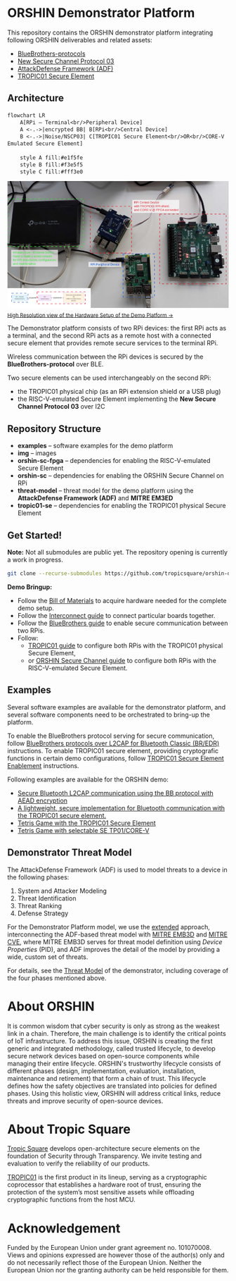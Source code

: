 # ORSHIN Demonstrator Platform

This repository contains the ORSHIN demonstrator platform integrating following ORSHIN deliverables and related assets:
  - [BlueBrothers-protocols](https://github.com/sacca97/bb-protocols)
  - [New Secure Channel Protocol 03](https://doi.org/10.23919/DATE64628.2025.10992943)
  - [AttackDefense Framework (ADF)](https://doi.org/10.1145/3698396)
  - [TROPIC01 Secure Element](https://github.com/tropicsquare/tropic01)

## Architecture


```mermaid
flowchart LR
    A[RPi – Terminal<br/>Peripheral Device]
    A <-.->|encrypted BB| B[RPi<br/>Central Device]
    B <-.->|Noise/NSCP03| C[TROPIC01 Secure Element<br/>OR<br/>CORE-V Emulated Secure Element]

    style A fill:#e1f5fe
    style B fill:#f3e5f5
    style C fill:#fff3e0
```

![Hardware Setup of the Demo Platform](img/hw_setup_lowQ.png)
<sub>[High Resolution view of the Hardware Setup of the Demo Platform →](img/hw_setup.png)</sub>


The Demonstrator platform consists of two RPi devices: the first RPi acts as a terminal, and the second RPi acts as a remote host with a connected secure element that provides remote secure services to the terminal RPi.

Wireless communication between the RPi devices is secured by the **BlueBrothers-protocol** over BLE.

Two secure elements can be used interchangeably on the second RPi:
- the TROPIC01 physical chip (as an RPi extension shield or a USB plug)
- the RISC-V-emulated Secure Element implementing the **New Secure Channel Protocol 03** over I2C

## Repository Structure

- **examples** – software examples for the demo platform
- **img** – images
- **orshin-sc-fpga** – dependencies for enabling the RISC-V-emulated Secure Element
- **orshin-sc** – dependencies for enabling the ORSHIN Secure Channel on RPi
- **threat-model** – threat model for the demo platform using the **AttackDefense Framework (ADF)** and **MITRE EM3ED**
- **tropic01-se** – dependencies for enabling the TROPIC01 physical Secure Element


## Get Started!

**Note:** Not all submodules are public yet. The repository opening is currently a work in progress.

```bash
git clone --recurse-submodules https://github.com/tropicsquare/orshin-demo
```

**Demo Bringup:**

- Follow the [Bill of Materials](BOM.md) to acquire hardware needed for the complete demo setup.
- Follow the [Interconnect guide](WIRING.md) to connect particular boards together.
- Follow the [BlueBrothers guide](BB_BRINGUP.md) to enable secure communication between two RPis.
- Follow:
  * [TROPIC01 guide](TROPIC01_BRINGUP.md) to configure both RPis with the TROPIC01 physical Secure Element,
  * or [ORSHIN Secure Channel guide](ORSHIN_SC_BRINGUP.md) to configure both RPis with the RISC-V-emulated Secure Element.


## Examples

Several software examples are available for the demonstrator platform, and several software components need to be orchestrated to bring-up the platform.

To enable the BlueBrothers protocol serving for secure communication, follow [BlueBrothers protocols over L2CAP for Bluetooth Classic (BR/EDR)](BB_BRINGUP.md) instructions.
To enable TROPIC01 secure element, providing cryptografic functions in certain demo configurations, follow [TROPIC01 Secure Element Enablement](TROPIC01_BRINGUP.md) instructions.

Following examples are available for the ORSHIN demo:

  - [Secure Bluetooth L2CAP communication using the BB protocol with AEAD encryption](examples/BB-Communication_Example/)
  - [A lightweight, secure implementation for Bluetooth communication with the TROPIC01 secure element.](examples/BB-TP01_Integration/)
  - [Tetris Game with the TROPIC01 Secure Element](examples/Tetris_TP01/)
  - [Tetris Game with selectable SE TP01/CORE-V](examples/Tetris_TP01_COREV/)


## Demonstrator Threat Model

The AttackDefense Framework (ADF) is used to model threats to a device in the following phases:

  1. System and Attacker Modeling
  2. Threat Identification
  3. Threat Ranking
  4. Defense Strategy

For the Demonstrator Platform model, we use the [extended](https://tropicsquare.github.io/orshin-adf/) approach, interconnecting the ADF-based threat model with [MITRE EMB3D](https://emb3d.mitre.org) and [MITRE CVE](https://www.cve.org/), where MITRE EMB3D serves for threat model definition using *Device Properties* (PID), and ADF improves the detail of the model by providing a wide, custom set of threats.

For details, see the [Threat Model](threat_model/) of the demonstrator, including coverage of the four phases mentioned above.

# About ORSHIN
It is common wisdom that cyber security is only as strong as the weakest link in a chain. Therefore, the main challenge is to identify the critical points of IoT infrastructure. To address this issue, ORSHIN is creating the first generic and integrated methodology, called trusted lifecycle, to develop secure network devices based on open-source components while managing their entire lifecycle. ORSHIN's trustworthy lifecycle consists of different phases (design, implementation, evaluation, installation, maintenance and retirement) that form a chain of trust. This lifecycle defines how the safety objectives are translated into policies for defined phases. Using this holistic view, ORSHIN will address critical links, reduce threats and improve security of open-source devices.

# About Tropic Square
[Tropic Square](https://tropicsquare.com) develops open-architecture secure elements on the foundation of Security through Transparency. We invite testing and evaluation to verify the reliability of our products.

[TROPIC01](https://github.com/tropicsquare/tropic01)  is the first product in its lineup, serving as a cryptographic coprocessor that establishes a hardware root of trust, ensuring the protection of the system’s most sensitive assets while offloading cryptographic functions from the host MCU.

# Acknowledgement
Funded by the European Union under grant agreement no. 101070008. Views and opinions expressed are however those of the author(s) only and do not necessarily reflect those of the European Union. Neither the European Union nor the granting authority can be held responsible for them.
